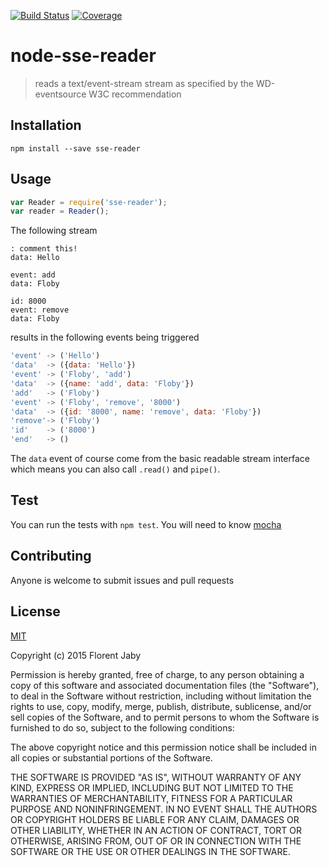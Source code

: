 [![Build Status][travis-image]][travis-url] [![Coverage][coveralls-image]][coveralls-url]

node-sse-reader
==================

> reads a text/event-stream stream as specified by the WD-eventsource W3C recommendation

Installation
------------

    npm install --save sse-reader

Usage
-----

```javascript
var Reader = require('sse-reader');
var reader = Reader();
```

The following stream

```
: comment this!
data: Hello

event: add
data: Floby

id: 8000
event: remove
data: Floby

```

results in the following events being triggered

```javascript
'event' -> ('Hello')
'data'  -> ({data: 'Hello'})
'event' -> ('Floby', 'add')
'data'  -> ({name: 'add', data: 'Floby'})
'add'   -> ('Floby')
'event' -> ('Floby', 'remove', '8000')
'data'  -> ({id: '8000', name: 'remove', data: 'Floby'})
'remove'-> ('Floby')
'id'    -> ('8000')
'end'   -> ()
```

The `data` event of course come from the basic readable stream interface
which means you can also call `.read()` and `pipe()`.

Test
----

You can run the tests with `npm test`. You will need to know [mocha][mocha-url]

Contributing
------------

Anyone is welcome to submit issues and pull requests


License
-------

[MIT](http://opensource.org/licenses/MIT)

Copyright (c) 2015 Florent Jaby

Permission is hereby granted, free of charge, to any person obtaining a copy of this software and associated documentation files (the "Software"), to deal in the Software without restriction, including without limitation the rights to use, copy, modify, merge, publish, distribute, sublicense, and/or sell copies of the Software, and to permit persons to whom the Software is furnished to do so, subject to the following conditions:

The above copyright notice and this permission notice shall be included in all copies or substantial portions of the Software.

THE SOFTWARE IS PROVIDED "AS IS", WITHOUT WARRANTY OF ANY KIND, EXPRESS OR IMPLIED, INCLUDING BUT NOT LIMITED TO THE WARRANTIES OF MERCHANTABILITY, FITNESS FOR A PARTICULAR PURPOSE AND NONINFRINGEMENT. IN NO EVENT SHALL THE AUTHORS OR COPYRIGHT HOLDERS BE LIABLE FOR ANY CLAIM, DAMAGES OR OTHER LIABILITY, WHETHER IN AN ACTION OF CONTRACT, TORT OR OTHERWISE, ARISING FROM, OUT OF OR IN CONNECTION WITH THE SOFTWARE OR THE USE OR OTHER DEALINGS IN THE SOFTWARE.


[travis-image]: http://img.shields.io/travis/Floby/node-sse-reader/master.svg?style=flat
[travis-url]: https://travis-ci.org/Floby/node-sse-reader
[coveralls-image]: http://img.shields.io/coveralls/Floby/node-sse-reader/master.svg?style=flat
[coveralls-url]: https://coveralls.io/r/Floby/node-sse-reader
[mocha-url]: https://github.com/visionmedia/mocha


